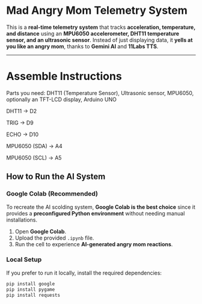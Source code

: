 # **Mad Angry Mom Telemetry System**

This is a **real-time telemetry system** that tracks **acceleration, temperature, and distance** using an **MPU6050 accelerometer, DHT11 temperature sensor, and an ultrasonic sensor**. Instead of just displaying data, it **yells at you like an angry mom**, thanks to **Gemini AI** and **11Labs TTS**.

---
# **Assemble Instructions**

Parts you need: DHT11 (Temperature Sensor), Ultrasonic sensor, MPU6050, optionally an TFT-LCD display, Arduino UNO

DHT11 -> D2

TRIG -> D9

ECHO -> D10

MPU6050 (SDA) -> A4

MPU6050 (SCL) -> A5

## **How to Run the AI System**

### **Google Colab (Recommended)**
To recreate the AI scolding system, **Google Colab is the best choice** since it provides a **preconfigured Python environment** without needing manual installations.

1. Open **Google Colab**.
2. Upload the provided `.ipynb` file.
3. Run the cell to experience **AI-generated angry mom reactions**.

### **Local Setup**
If you prefer to run it locally, install the required dependencies:

```bash
pip install google
pip install pygame
pip install requests
